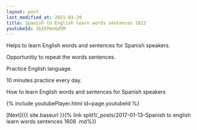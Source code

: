 ```yaml
---
layout: post
last_modified_at: 2021-03-29
title: Spanish to English learn words sentences 1822 
youtubeId: JbIEPmnGd5M
---
```

 
 
Helps to learn English words and sentences for Spanish speakers.

Opportunitiy to repeat the words sentences. 

Practice English language. 
 
10 minutes practice every day. 
 
How to learn English words and sentences for Spanish speakers 
 
{% include youtubePlayer.html id=page.youtubeId %}
 
 
[Next]({{ site.baseurl }}{% link  split1/_posts/2017-01-13-Spanish to english learn words sentences 1608 .md%})
 
